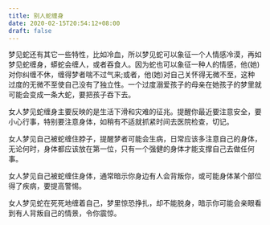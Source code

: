 ```yaml
---
title: 别人蛇缠身
date: 2020-02-15T20:54:12+08:00
draft: false
---
```


梦见蛇还有其它一些特性，比如冷血，所以梦见蛇可以象征一个人情感冷漠，再如梦见蛇缠身，蟒蛇会缠人，或者吞食人。因为蛇也可以象征一种人的情感，他(她)对你纠缠不休，缠得梦者喘不过气来;或者，他(她)对自己关怀得无微不至，这种过度的无微不至使自己没有了独立性。一个过度溺爱孩子的母亲在她孩子的梦里就可能会变成一条大蛇，要把孩子吞下去。


女人梦见蛇缠身主要反映的是生活下滑和灾难的征兆。提醒你最近要注意安全，要小心行事，特别要注意身体，如稍有不适就抓紧时间去医院检查，切记。


女人梦见自己被蛇缠住脖子，提醒梦者可能会生病，日常应该多注意自己的身体，无论何时，身体都应该放在第一位，只有一个强健的身体才能支撑自己去做任何事。


女人梦见自己被蛇缠住身体，通常暗示你身边有人会背叛你，或可能身体某个部位得了疾病，要提高警惕。


女人梦见蛇在死死地缠着自己，梦里惊恐挣扎，却不能脱身，暗示你可能会亲眼看到有人背叛自己的情景，令你震惊。